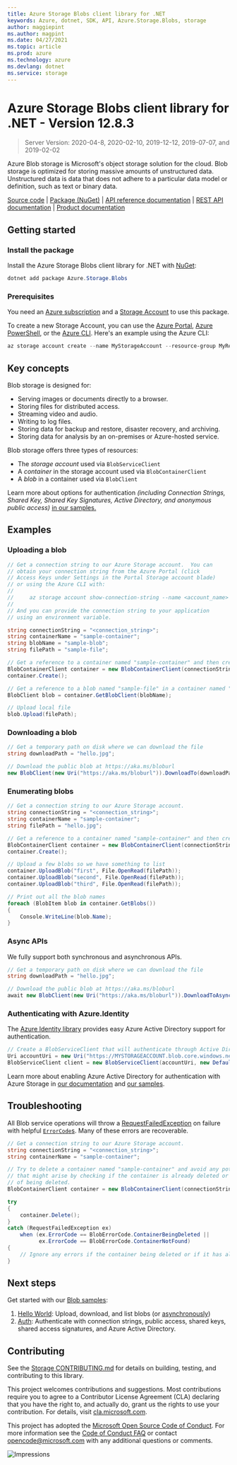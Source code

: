 ```yaml
---
title: Azure Storage Blobs client library for .NET
keywords: Azure, dotnet, SDK, API, Azure.Storage.Blobs, storage
author: maggiepint
ms.author: magpint
ms.date: 04/27/2021
ms.topic: article
ms.prod: azure
ms.technology: azure
ms.devlang: dotnet
ms.service: storage
---
```


# Azure Storage Blobs client library for .NET - Version 12.8.3 


> Server Version: 2020-04-8, 2020-02-10, 2019-12-12, 2019-07-07, and 2019-02-02

Azure Blob storage is Microsoft's object storage solution for the cloud. Blob
storage is optimized for storing massive amounts of unstructured data.
Unstructured data is data that does not adhere to a particular data model or
definition, such as text or binary data.

[Source code][source] | [Package (NuGet)][package] | [API reference documentation][docs] | [REST API documentation][rest_docs] | [Product documentation][product_docs]

## Getting started

### Install the package

Install the Azure Storage Blobs client library for .NET with [NuGet][nuget]:

```Powershell
dotnet add package Azure.Storage.Blobs
```

### Prerequisites

You need an [Azure subscription][azure_sub] and a
[Storage Account][storage_account_docs] to use this package.

To create a new Storage Account, you can use the [Azure Portal][storage_account_create_portal],
[Azure PowerShell][storage_account_create_ps], or the [Azure CLI][storage_account_create_cli].
Here's an example using the Azure CLI:

```Powershell
az storage account create --name MyStorageAccount --resource-group MyResourceGroup --location westus --sku Standard_LRS
```

## Key concepts

Blob storage is designed for:

- Serving images or documents directly to a browser.
- Storing files for distributed access.
- Streaming video and audio.
- Writing to log files.
- Storing data for backup and restore, disaster recovery, and archiving.
- Storing data for analysis by an on-premises or Azure-hosted service.

Blob storage offers three types of resources:

- The _storage account_ used via `BlobServiceClient`
- A _container_ in the storage account used via `BlobContainerClient`
- A _blob_ in a container used via `BlobClient`

Learn more about options for authentication _(including Connection Strings, Shared Key, Shared Key Signatures, Active Directory, and anonymous public access)_ [in our samples.](https://github.com/Azure/azure-sdk-for-net/blob/Azure.Storage.Blobs_12.8.3/sdk/storage/Azure.Storage.Blobs/samples/Sample02_Auth.cs)

## Examples

### Uploading a blob

```C# Snippet:SampleSnippetsBlob_Upload
// Get a connection string to our Azure Storage account.  You can
// obtain your connection string from the Azure Portal (click
// Access Keys under Settings in the Portal Storage account blade)
// or using the Azure CLI with:
//
//     az storage account show-connection-string --name <account_name> --resource-group <resource_group>
//
// And you can provide the connection string to your application
// using an environment variable.

string connectionString = "<connection_string>";
string containerName = "sample-container";
string blobName = "sample-blob";
string filePath = "sample-file";

// Get a reference to a container named "sample-container" and then create it
BlobContainerClient container = new BlobContainerClient(connectionString, containerName);
container.Create();

// Get a reference to a blob named "sample-file" in a container named "sample-container"
BlobClient blob = container.GetBlobClient(blobName);

// Upload local file
blob.Upload(filePath);
```

### Downloading a blob

```C# Snippet:SampleSnippetsBlob_Download
// Get a temporary path on disk where we can download the file
string downloadPath = "hello.jpg";

// Download the public blob at https://aka.ms/bloburl
new BlobClient(new Uri("https://aka.ms/bloburl")).DownloadTo(downloadPath);
```

### Enumerating blobs

```C# Snippet:SampleSnippetsBlob_List
// Get a connection string to our Azure Storage account.
string connectionString = "<connection_string>";
string containerName = "sample-container";
string filePath = "hello.jpg";

// Get a reference to a container named "sample-container" and then create it
BlobContainerClient container = new BlobContainerClient(connectionString, containerName);
container.Create();

// Upload a few blobs so we have something to list
container.UploadBlob("first", File.OpenRead(filePath));
container.UploadBlob("second", File.OpenRead(filePath));
container.UploadBlob("third", File.OpenRead(filePath));

// Print out all the blob names
foreach (BlobItem blob in container.GetBlobs())
{
    Console.WriteLine(blob.Name);
}
```

### Async APIs

We fully support both synchronous and asynchronous APIs.
```C# Snippet:SampleSnippetsBlob_Async
// Get a temporary path on disk where we can download the file
string downloadPath = "hello.jpg";

// Download the public blob at https://aka.ms/bloburl
await new BlobClient(new Uri("https://aka.ms/bloburl")).DownloadToAsync(downloadPath);
```

### Authenticating with Azure.Identity

The [Azure Identity library][identity] provides easy Azure Active Directory support for authentication.

```C# Snippet:SampleSnippetsBlob_Auth
// Create a BlobServiceClient that will authenticate through Active Directory
Uri accountUri = new Uri("https://MYSTORAGEACCOUNT.blob.core.windows.net/");
BlobServiceClient client = new BlobServiceClient(accountUri, new DefaultAzureCredential());
```

Learn more about enabling Azure Active Directory for authentication with Azure Storage in [our documentation][storage_ad] and [our samples](#next-steps).

## Troubleshooting

All Blob service operations will throw a
[RequestFailedException][RequestFailedException] on failure with
helpful [`ErrorCode`s][error_codes].  Many of these errors are recoverable.

```C# Snippet:SampleSnippetsBlob_Troubleshooting
// Get a connection string to our Azure Storage account.
string connectionString = "<connection_string>";
string containerName = "sample-container";

// Try to delete a container named "sample-container" and avoid any potential race conditions
// that might arise by checking if the container is already deleted or is in the process
// of being deleted.
BlobContainerClient container = new BlobContainerClient(connectionString, containerName);

try
{
    container.Delete();
}
catch (RequestFailedException ex)
    when (ex.ErrorCode == BlobErrorCode.ContainerBeingDeleted ||
          ex.ErrorCode == BlobErrorCode.ContainerNotFound)
{
    // Ignore any errors if the container being deleted or if it has already been deleted
}
```

## Next steps

Get started with our [Blob samples][samples]:

1. [Hello World](https://github.com/Azure/azure-sdk-for-net/blob/Azure.Storage.Blobs_12.8.3/sdk/storage/Azure.Storage.Blobs/samples/Sample01a_HelloWorld.cs): Upload, download, and list blobs (or [asynchronously](https://github.com/Azure/azure-sdk-for-net/blob/Azure.Storage.Blobs_12.8.3/sdk/storage/Azure.Storage.Blobs/samples/Sample01b_HelloWorldAsync.cs))
2. [Auth](https://github.com/Azure/azure-sdk-for-net/blob/Azure.Storage.Blobs_12.8.3/sdk/storage/Azure.Storage.Blobs/samples/Sample02_Auth.cs): Authenticate with connection strings, public access, shared keys, shared access signatures, and Azure Active Directory.

## Contributing

See the [Storage CONTRIBUTING.md][storage_contrib] for details on building,
testing, and contributing to this library.

This project welcomes contributions and suggestions.  Most contributions require
you to agree to a Contributor License Agreement (CLA) declaring that you have
the right to, and actually do, grant us the rights to use your contribution. For
details, visit [cla.microsoft.com][cla].

This project has adopted the [Microsoft Open Source Code of Conduct][coc].
For more information see the [Code of Conduct FAQ][coc_faq]
or contact [opencode@microsoft.com][coc_contact] with any
additional questions or comments.

![Impressions](https://azure-sdk-impressions.azurewebsites.net/api/impressions/azure-sdk-for-net%2Fsdk%2Fstorage%2FAzure.Storage.Blobs%2FREADME.png)

<!-- LINKS -->
[source]: https://github.com/Azure/azure-sdk-for-net/tree/Azure.Storage.Blobs_12.8.3/sdk/storage/Azure.Storage.Blobs/src
[package]: https://www.nuget.org/packages/Azure.Storage.Blobs/
[docs]: https://docs.microsoft.com/dotnet/api/azure.storage.blobs
[rest_docs]: https://docs.microsoft.com/rest/api/storageservices/blob-service-rest-api
[product_docs]: https://docs.microsoft.com/azure/storage/blobs/storage-blobs-overview
[nuget]: https://www.nuget.org/
[storage_account_docs]: https://docs.microsoft.com/azure/storage/common/storage-account-overview
[storage_account_create_ps]: https://docs.microsoft.com/azure/storage/common/storage-quickstart-create-account?tabs=azure-powershell
[storage_account_create_cli]: https://docs.microsoft.com/azure/storage/common/storage-quickstart-create-account?tabs=azure-cli
[storage_account_create_portal]: https://docs.microsoft.com/azure/storage/common/storage-quickstart-create-account?tabs=azure-portal
[azure_cli]: https://docs.microsoft.com/cli/azure
[azure_sub]: https://azure.microsoft.com/free/
[identity]: https://github.com/Azure/azure-sdk-for-net/tree/Azure.Storage.Blobs_12.8.3/sdk/identity/Azure.Identity/README.md
[storage_ad]: https://docs.microsoft.com/azure/storage/common/storage-auth-aad
[storage_ad_sample]: samples/Sample02c_Auth_ActiveDirectory.cs
[RequestFailedException]: https://github.com/Azure/azure-sdk-for-net/tree/Azure.Storage.Blobs_12.8.3/sdk/core/Azure.Core/src/RequestFailedException.cs
[error_codes]: https://docs.microsoft.com/rest/api/storageservices/blob-service-error-codes
[samples]: https://github.com/Azure/azure-sdk-for-net/blob/Azure.Storage.Blobs_12.8.3/sdk/storage/Azure.Storage.Blobs/samples/
[storage_contrib]: https://github.com/Azure/azure-sdk-for-net/blob/Azure.Storage.Blobs_12.8.3/sdk/storage/CONTRIBUTING.md
[cla]: https://cla.microsoft.com
[coc]: https://opensource.microsoft.com/codeofconduct/
[coc_faq]: https://opensource.microsoft.com/codeofconduct/faq/
[coc_contact]: mailto:opencode@microsoft.com

